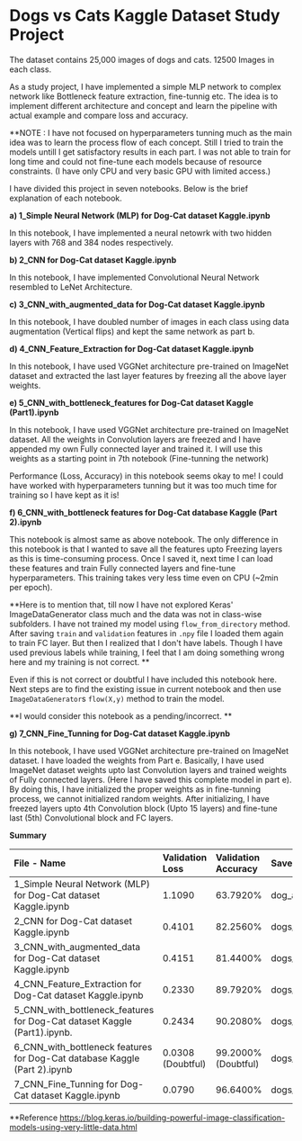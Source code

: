 # Dogs vs Cats Kaggle Dataset Study Project

The dataset contains 25,000 images of dogs and cats. 12500 Images in each class.

As a study project, I have implemented a simple MLP network to complex network like Bottleneck feature extraction, fine-tunnig etc. The idea is to implement different architecture and concept and learn the pipeline with actual example and compare loss and accuracy. 

**NOTE : I have not focused on hyperparameters tunning much as the main idea was to learn the process flow of each concept. Still I tried to train the models untill I get satisfactory results in each part. I was not able to train for long time and could not fine-tune each models because of resource constraints. (I have only CPU and very basic GPU with limited access.)

I have divided this project in seven notebooks. Below is the brief explanation of each notebook.

**a)	1_Simple Neural Network (MLP) for Dog-Cat dataset Kaggle.ipynb**

In this notebook, I have implemented a neural netowrk with two hidden layers with 768 and 384 nodes respectively.

**b)	2_CNN for Dog-Cat dataset Kaggle.ipynb**

In this notebook, I have implemented Convolutional Neural Network resembled to LeNet Architecture. 

**c)	3_CNN_with_augmented_data for Dog-Cat dataset Kaggle.ipynb**

In this notebook, I have doubled number of images in each class using data augmentation (Vertical flips) and kept the same network as part b.

**d)	4_CNN_Feature_Extraction for Dog-Cat dataset Kaggle.ipynb**

In this notebook, I have used VGGNet architecture pre-trained on ImageNet dataset and extracted the last layer features by freezing all the above layer weights.

**e)	5_CNN_with_bottleneck_features for Dog-Cat dataset Kaggle (Part1).ipynb**

In this notebook, I have used VGGNet architecture pre-trained on ImageNet dataset. All the weights in Convolution layers are freezed and I have appended my own Fully connected layer and trained it. I will use this weights as a starting point in 7th notebook (Fine-tunning the network)

Performance (Loss, Accuracy) in this notebook seems okay to me! I could have worked with hyperparameters tunning but it was too much time for training so I have kept as it is!

**f)	6_CNN_with_bottleneck features for Dog-Cat database Kaggle (Part 2).ipynb**

This notebook is almost same as above notebook. The only difference in this notebook is that I wanted to save all the features upto Freezing layers as this is time-consuming process. Once I saved it, next time I can load these features and train Fully connected layers and fine-tune hyperparameters. This training takes very less time even on CPU (~2min per epoch).

**Here is to mention that, till now I have not explored Keras' ImageDataGenerator class much and the data was not in class-wise subfolders. I have not trained my model using `flow_from_directory` method. After saving `train` and `validation` features in `.npy` file I loaded them again to train FC layer. But then I realized that I don't have labels. Though I have used previous labels while training, I feel that I am doing something wrong here and my training is not correct. **

Even if this is not correct or doubtful I have included this notebook here. Next steps are to find the existing issue in current notebook and then use `ImageDataGenerator`s `flow(X,y)` method to train the model. 

**I would consider this notebook as a pending/incorrect. **

**g)	7_CNN_Fine_Tunning for Dog-Cat dataset Kaggle.ipynb**

In this notebook, I have used VGGNet architecture pre-trained on ImageNet dataset. I have loaded the weights from Part e. Basically, I have used ImageNet dataset weights upto last Convolution layers and trained weights of Fully connected layers. (Here I have saved this complete model in part e). By doing this, I have initialized the proper weights as in fine-tunning process, we cannot initialized random weights. After initializing, I have freezed layers upto 4th Convolution block (Upto 15 layers) and fine-tune last (5th) Convolutional block and FC layers.

**Summary**

| File - Name                                                                | Validation Loss           | Validation Accuracy  | Saved Model                         |
|:---------------------------------------------------------------------------|:--------------------------|:---------------------|:------------------------------------|
| 1_Simple Neural Network (MLP) for Dog-Cat dataset Kaggle.ipynb             | 1.1090                    | 63.7920%             | dog_and_cat_simple_nn.h5            |
| 2_CNN for Dog-Cat dataset Kaggle.ipynb                                     | 0.4101                    | 82.2560%             | dogs_and_cats_CNN_1.h5.             |
| 3_CNN_with_augmented_data for Dog-Cat dataset Kaggle.ipynb                 | 0.4151                    | 81.4400%             | dogs_and_cats_with_data_augmented.h5|
| 4_CNN_Feature_Extraction for Dog-Cat dataset Kaggle.ipynb                  | 0.2330                    | 89.7920%             | dogs_and_cats_CNN_feature_extraction.h5|
| 5_CNN_with_bottleneck_features for Dog-Cat dataset Kaggle (Part1).ipynb.   | 0.2434                    | 90.2080%             | dogs_and_cats_CNN_custom_bottleneck_1_from_part1.h5|  
| 6_CNN_with_bottleneck features for Dog-Cat database Kaggle (Part 2).ipynb  | 0.0308 (Doubtful)         | 99.2000% (Doubtful)	| dogs_and_cats_CNN_custom_bottleneck_1_from_part2.h5
| 7_CNN_Fine_Tunning for Dog-Cat dataset Kaggle.ipynb                        | 0.0790                    | 96.6400%             | dogs_and_cats_CNN_fine_tuning.h5.   |


**Reference https://blog.keras.io/building-powerful-image-classification-models-using-very-little-data.html
